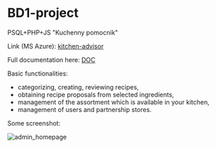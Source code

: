 # BD1-project
PSQL+PHP+JS "Kuchenny pomocnik"

Link (MS Azure): [kitchen-advisor](https://kitchen-advisor.azurewebsites.net/)

Full documentation here: [DOC](https://github.com/patryk0504/BD1-project/blob/main/dokumentacja/BD1_Patryk_Sledz_doc.pdf)

Basic functionalities:
* categorizing, creating, reviewing recipes,
* obtaining recipe proposals from selected ingredients,
* management of the assortment which is available in your kitchen,
* management of users and partnership stores.

Some screenshot:

![admin_homepage](https://github.com/patryk0504/kitchen-advisor/blob/main/dokumentacja/homepage.jpg?raw=true)
